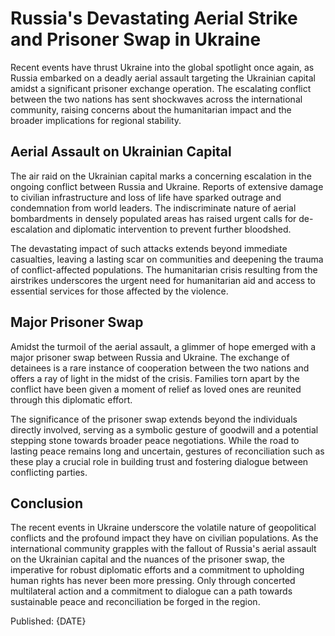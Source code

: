 # Russia's Devastating Aerial Strike and Prisoner Swap in Ukraine

Recent events have thrust Ukraine into the global spotlight once again, as Russia embarked on a deadly aerial assault targeting the Ukrainian capital amidst a significant prisoner exchange operation. The escalating conflict between the two nations has sent shockwaves across the international community, raising concerns about the humanitarian impact and the broader implications for regional stability.

## Aerial Assault on Ukrainian Capital

The air raid on the Ukrainian capital marks a concerning escalation in the ongoing conflict between Russia and Ukraine. Reports of extensive damage to civilian infrastructure and loss of life have sparked outrage and condemnation from world leaders. The indiscriminate nature of aerial bombardments in densely populated areas has raised urgent calls for de-escalation and diplomatic intervention to prevent further bloodshed.

The devastating impact of such attacks extends beyond immediate casualties, leaving a lasting scar on communities and deepening the trauma of conflict-affected populations. The humanitarian crisis resulting from the airstrikes underscores the urgent need for humanitarian aid and access to essential services for those affected by the violence.

## Major Prisoner Swap

Amidst the turmoil of the aerial assault, a glimmer of hope emerged with a major prisoner swap between Russia and Ukraine. The exchange of detainees is a rare instance of cooperation between the two nations and offers a ray of light in the midst of the crisis. Families torn apart by the conflict have been given a moment of relief as loved ones are reunited through this diplomatic effort.

The significance of the prisoner swap extends beyond the individuals directly involved, serving as a symbolic gesture of goodwill and a potential stepping stone towards broader peace negotiations. While the road to lasting peace remains long and uncertain, gestures of reconciliation such as these play a crucial role in building trust and fostering dialogue between conflicting parties.

## Conclusion

The recent events in Ukraine underscore the volatile nature of geopolitical conflicts and the profound impact they have on civilian populations. As the international community grapples with the fallout of Russia's aerial assault on the Ukrainian capital and the nuances of the prisoner swap, the imperative for robust diplomatic efforts and a commitment to upholding human rights has never been more pressing. Only through concerted multilateral action and a commitment to dialogue can a path towards sustainable peace and reconciliation be forged in the region.

Published: {DATE}
